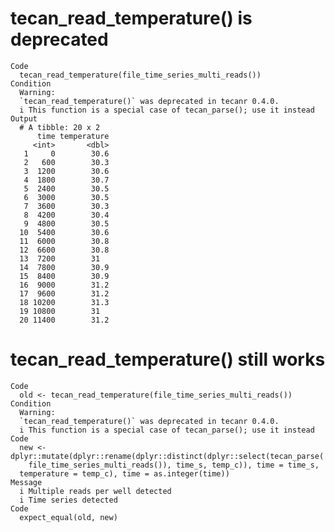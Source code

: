 # tecan_read_temperature() is deprecated

    Code
      tecan_read_temperature(file_time_series_multi_reads())
    Condition
      Warning:
      `tecan_read_temperature()` was deprecated in tecanr 0.4.0.
      i This function is a special case of tecan_parse(); use it instead
    Output
      # A tibble: 20 x 2
          time temperature
         <int>       <dbl>
       1     0        30.6
       2   600        30.3
       3  1200        30.6
       4  1800        30.7
       5  2400        30.5
       6  3000        30.5
       7  3600        30.3
       8  4200        30.4
       9  4800        30.5
      10  5400        30.6
      11  6000        30.8
      12  6600        30.8
      13  7200        31  
      14  7800        30.9
      15  8400        30.9
      16  9000        31.2
      17  9600        31.2
      18 10200        31.3
      19 10800        31  
      20 11400        31.2

# tecan_read_temperature() still works

    Code
      old <- tecan_read_temperature(file_time_series_multi_reads())
    Condition
      Warning:
      `tecan_read_temperature()` was deprecated in tecanr 0.4.0.
      i This function is a special case of tecan_parse(); use it instead
    Code
      new <- dplyr::mutate(dplyr::rename(dplyr::distinct(dplyr::select(tecan_parse(
        file_time_series_multi_reads()), time_s, temp_c)), time = time_s,
      temperature = temp_c), time = as.integer(time))
    Message
      i Multiple reads per well detected
      i Time series detected
    Code
      expect_equal(old, new)

